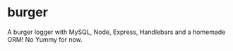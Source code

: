 # burger
A burger logger with MySQL, Node, Express, Handlebars and a homemade ORM! No Yummy for now. 
